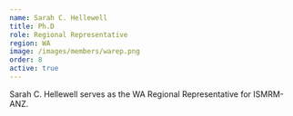 ```yaml
---
name: Sarah C. Hellewell
title: Ph.D
role: Regional Representative
region: WA
image: /images/members/warep.png
order: 8
active: true
---
```


Sarah C. Hellewell serves as the WA Regional Representative for ISMRM-ANZ.